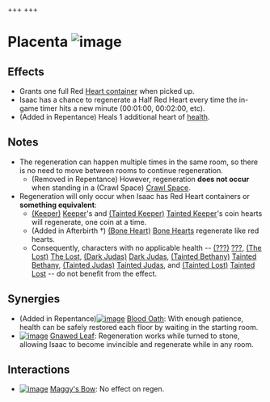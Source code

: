 +++
+++

 # Placenta ![image](/image/Placenta.png) 


Effects
---------


* Grants one full Red [Heart container](/wiki/Heart_container "Heart container") when picked up.
* Isaac has a chance to regenerate a Half Red Heart every time the in-game timer hits a new minute (00:01:00, 00:02:00, etc).
* (Added in Repentance) Heals 1 additional heart of [health](/wiki/Health "Health").


Notes
-------


* The regeneration can happen multiple times in the same room, so there is no need to move between rooms to continue regeneration.
	+ (Removed in Repentance) However, regeneration **does not occur** when standing in a (Crawl Space) [Crawl Space](/wiki/Crawl_Space "Crawl Space").
* Regeneration will only occur when Isaac has Red Heart containers or **something equivalent**:
	+ [(Keeper)](/wiki/Keeper "Keeper") [Keeper](/wiki/Keeper "Keeper")'s and  [(Tainted Keeper)](/wiki/Tainted_Keeper "Tainted Keeper") [Tainted Keeper](/wiki/Tainted_Keeper "Tainted Keeper")'s coin hearts will regenerate, one coin at a time.
	+ (Added in Afterbirth †) [(Bone Heart)](/wiki/Bone_Heart "Bone Heart") [Bone Hearts](/wiki/Bone_Heart "Bone Heart") regenerate like red hearts.
	+ Consequently, characters with no applicable health --  [(???)](/wiki/%3F%3F%3F_(Character) "???") [???](/wiki/%3F%3F%3F_(Character) "??? (Character)"),  [(The Lost)](/wiki/The_Lost "The Lost") [The Lost](/wiki/The_Lost "The Lost"),  [(Dark Judas)](/wiki/Dark_Judas "Dark Judas") [Dark Judas](/wiki/Dark_Judas "Dark Judas"),  [(Tainted Bethany)](/wiki/Tainted_Bethany "Tainted Bethany") [Tainted Bethany](/wiki/Tainted_Bethany "Tainted Bethany"),  [(Tainted Judas)](/wiki/Tainted_Judas "Tainted Judas") [Tainted Judas](/wiki/Tainted_Judas "Tainted Judas"), and  [(Tainted Lost)](/wiki/Tainted_Lost "Tainted Lost") [Tainted Lost](/wiki/Tainted_Lost "Tainted Lost") -- do not benefit from the effect.


Synergies
-----------


* (Added in Repentance)[![image](/image/Blood_Oath.png)](/wiki/Blood_Oath "Blood Oath") [Blood Oath](/wiki/Blood_Oath "Blood Oath"): With enough patience, health can be safely restored each floor by waiting in the starting room.
* [![image](/image/Gnawed_Leaf.png)](/wiki/Gnawed_Leaf "Gnawed Leaf") [Gnawed Leaf](/wiki/Gnawed_Leaf "Gnawed Leaf"): Regeneration works while turned to stone, allowing Isaac to become invincible and regenerate while in any room.


Interactions
--------------


* [![image](/image/Maggy%27s_Bow.png)](/wiki/Maggy%27s_Bow "Maggy's Bow") [Maggy's Bow](/wiki/Maggy%27s_Bow "Maggy's Bow"): No effect on regen.


